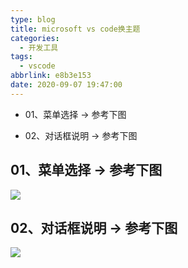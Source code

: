 ```yaml
---
type: blog
title: microsoft vs code换主题
categories: 
  - 开发工具
tags:
  - vscode
abbrlink: e8b3e153
date: 2020-09-07 19:47:00
---
```


- 01、菜单选择 -> 参考下图

- 02、对话框说明 -> 参考下图

<!-- more -->
## 01、菜单选择 -> 参考下图
![](https://img-blog.csdnimg.cn/20190802095136432.png?x-oss-process=image/watermark,type_ZmFuZ3poZW5naGVpdGk,shadow_10,text_aHR0cHM6Ly9ibG9nLmNzZG4ubmV0L2xpbnhpODY5Mw==,size_16,color_FFFFFF,t_70)

## 02、对话框说明 -> 参考下图
![](https://img-blog.csdnimg.cn/20190802095441113.png?x-oss-process=image/watermark,type_ZmFuZ3poZW5naGVpdGk,shadow_10,text_aHR0cHM6Ly9ibG9nLmNzZG4ubmV0L2xpbnhpODY5Mw==,size_16,color_FFFFFF,t_70)